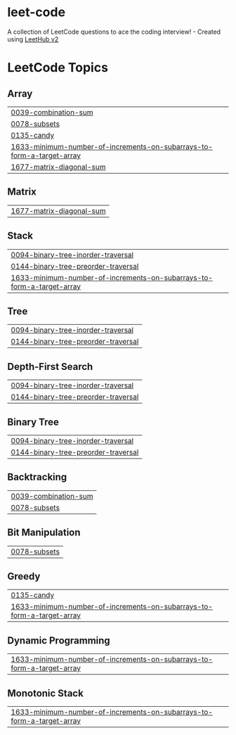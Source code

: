 # leet-code
A collection of LeetCode questions to ace the coding interview! - Created using [LeetHub v2](https://github.com/arunbhardwaj/LeetHub-2.0)

<!---LeetCode Topics Start-->
# LeetCode Topics
## Array
|  |
| ------- |
| [0039-combination-sum](https://github.com/Aditya-Raj-25/leet-code/tree/master/0039-combination-sum) |
| [0078-subsets](https://github.com/Aditya-Raj-25/leet-code/tree/master/0078-subsets) |
| [0135-candy](https://github.com/Aditya-Raj-25/leet-code/tree/master/0135-candy) |
| [1633-minimum-number-of-increments-on-subarrays-to-form-a-target-array](https://github.com/Aditya-Raj-25/leet-code/tree/master/1633-minimum-number-of-increments-on-subarrays-to-form-a-target-array) |
| [1677-matrix-diagonal-sum](https://github.com/Aditya-Raj-25/leet-code/tree/master/1677-matrix-diagonal-sum) |
## Matrix
|  |
| ------- |
| [1677-matrix-diagonal-sum](https://github.com/Aditya-Raj-25/leet-code/tree/master/1677-matrix-diagonal-sum) |
## Stack
|  |
| ------- |
| [0094-binary-tree-inorder-traversal](https://github.com/Aditya-Raj-25/leet-code/tree/master/0094-binary-tree-inorder-traversal) |
| [0144-binary-tree-preorder-traversal](https://github.com/Aditya-Raj-25/leet-code/tree/master/0144-binary-tree-preorder-traversal) |
| [1633-minimum-number-of-increments-on-subarrays-to-form-a-target-array](https://github.com/Aditya-Raj-25/leet-code/tree/master/1633-minimum-number-of-increments-on-subarrays-to-form-a-target-array) |
## Tree
|  |
| ------- |
| [0094-binary-tree-inorder-traversal](https://github.com/Aditya-Raj-25/leet-code/tree/master/0094-binary-tree-inorder-traversal) |
| [0144-binary-tree-preorder-traversal](https://github.com/Aditya-Raj-25/leet-code/tree/master/0144-binary-tree-preorder-traversal) |
## Depth-First Search
|  |
| ------- |
| [0094-binary-tree-inorder-traversal](https://github.com/Aditya-Raj-25/leet-code/tree/master/0094-binary-tree-inorder-traversal) |
| [0144-binary-tree-preorder-traversal](https://github.com/Aditya-Raj-25/leet-code/tree/master/0144-binary-tree-preorder-traversal) |
## Binary Tree
|  |
| ------- |
| [0094-binary-tree-inorder-traversal](https://github.com/Aditya-Raj-25/leet-code/tree/master/0094-binary-tree-inorder-traversal) |
| [0144-binary-tree-preorder-traversal](https://github.com/Aditya-Raj-25/leet-code/tree/master/0144-binary-tree-preorder-traversal) |
## Backtracking
|  |
| ------- |
| [0039-combination-sum](https://github.com/Aditya-Raj-25/leet-code/tree/master/0039-combination-sum) |
| [0078-subsets](https://github.com/Aditya-Raj-25/leet-code/tree/master/0078-subsets) |
## Bit Manipulation
|  |
| ------- |
| [0078-subsets](https://github.com/Aditya-Raj-25/leet-code/tree/master/0078-subsets) |
## Greedy
|  |
| ------- |
| [0135-candy](https://github.com/Aditya-Raj-25/leet-code/tree/master/0135-candy) |
| [1633-minimum-number-of-increments-on-subarrays-to-form-a-target-array](https://github.com/Aditya-Raj-25/leet-code/tree/master/1633-minimum-number-of-increments-on-subarrays-to-form-a-target-array) |
## Dynamic Programming
|  |
| ------- |
| [1633-minimum-number-of-increments-on-subarrays-to-form-a-target-array](https://github.com/Aditya-Raj-25/leet-code/tree/master/1633-minimum-number-of-increments-on-subarrays-to-form-a-target-array) |
## Monotonic Stack
|  |
| ------- |
| [1633-minimum-number-of-increments-on-subarrays-to-form-a-target-array](https://github.com/Aditya-Raj-25/leet-code/tree/master/1633-minimum-number-of-increments-on-subarrays-to-form-a-target-array) |
<!---LeetCode Topics End-->